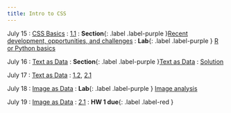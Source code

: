 ```yaml
---
title: Intro to CSS
---
```


July 15
: [CSS Basics](#)
  : [1.1](#)
: **Section**{: .label .label-purple }[Recent development, opportunities, and challenges](#)
: **Lab**{: .label .label-purple } [R or Python basics](#)

July 16
: [Text as Data](#)
: **Section**{: .label .label-purple }[Text as Data](#)
  : [Solution](#)

July 17
: [Text as Data](#)
  : [1.2](#), [2.1](#)

July 18
: [Image as Data](#)
: **Lab**{: .label .label-purple } [Image analysis](#)

July 19
: [Image as Data](#)
  : [2.1](#)
: **HW 1 due**{: .label .label-red }

